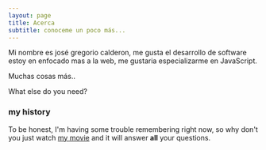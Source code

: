 ```yaml
---
layout: page
title: Acerca
subtitle: conoceme un poco más...
---
```


Mi nombre es josé gregorio calderon, me gusta el desarrollo de software
estoy en enfocado mas a la web, me gustaria especializarme en JavaScript.

Muchas cosas más..

What else do you need?

### my history

To be honest, I'm having some trouble remembering right now, so why don't you just watch [my movie](http://en.wikipedia.org/wiki/The_Princess_Bride_%28film%29) and it will answer **all** your questions.

